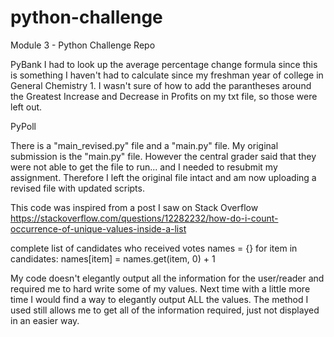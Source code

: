 # python-challenge
Module 3 - Python Challenge Repo

PyBank
I had to look up the average percentage change formula since this is something I haven't had to calculate since my freshman year of college in General Chemistry 1. 
I wasn't sure of how to add the parantheses around the Greatest Increase and Decrease in Profits on my txt file, so those were left out. 

PyPoll

There is a "main_revised.py" file and a "main.py" file. My original submission is the "main.py" file. However the central grader said that they were not able to get the file to run... and I needed to resubmit my assignment. Therefore I left the original file intact and am now uploading a revised file with updated scripts.


This code was inspired from a post I saw on Stack Overflow
https://stackoverflow.com/questions/12282232/how-do-i-count-occurrence-of-unique-values-inside-a-list

complete list of candidates who received votes
names = {}
for item in candidates:
    names[item] = names.get(item, 0) + 1

My code doesn't elegantly output all the information for the user/reader and required me to hard write some of my values. Next time with a little more time I would find a way to elegantly output ALL the values. The method I used still allows me to get all of the information required, just not displayed in an easier way. 

